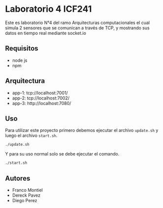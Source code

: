 # Laboratorio 4 ICF241

Este es laboratorio N°4 del ramo Arquitecturas computacionales el cual simula 2 sensores que se comunican a través de TCP, y mostrando sus datos en tiempo real mediante socket.io

## Requisitos

- node js
- npm

## Arquitectura

- app-1: tcp://localhost:7001/
- app-2: tcp://localhost:7002/
- app-3: http://localhost:7080/

## Uso
Para utilizar este proyecto primero debemos ejecutar el archivo `update.sh` y luego el archivo `start.sh`.

```bash
./update.sh
```

Y para su uso normal solo se debe ejecutar el comando.

```bash
./start.sh
```

## Autores

- Franco Montiel
- Dereck Pavez
- Diego Perez